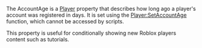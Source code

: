 The AccountAge is a [Player](https://create.roblox.com/docs/reference/engine/classes/Player) property that describes how long ago a
player's account was registered in days. It is set using the
[Player:SetAccountAge](https://create.roblox.com/docs/reference/engine/classes/Player#SetAccountAge) function, which cannot be accessed by scripts.

This property is useful for conditionally showing new Roblox players
content such as tutorials.